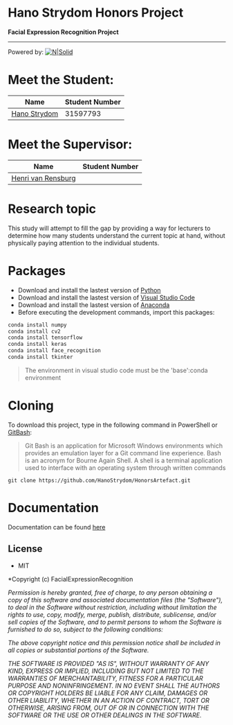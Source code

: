 # Hano Strydom Honors Project
**Facial Expression Recognition Project**
____________________________________________________________
Powered by:
[![N|Solid](https://www.python.org/static/img/python-logo.png)](https://www.python.org/)



# Meet the Student:
| Name | Student Number |
| ------ | ------ |
| [Hano Strydom] | 31597793 |

# Meet the Supervisor:
| Name | Student Number |
| ------ | ------ |
| [Henri van Rensburg] |  |


# Research topic
This study will attempt to fill the gap by providing a way for lecturers to determine how many students understand the current topic at hand, without physically paying attention to the individual students.


# Packages
- Download and install the lastest version of [Python]
- Download and install the lastest version of [Visual Studio Code]
- Download and install the lastest version of [Anaconda]
- Before executing the development commands, import this packages:
```sh
conda install numpy
conda install cv2
conda install tensorflow
conda install keras
conda install face_recognition
conda install tkinter
```
> The environment in visual studio code must be the 'base':conda environment

# Cloning
To download this project, type in the following command in PowerShell or [GitBash]: 

> Git Bash is an application for Microsoft Windows environments which provides an emulation layer for a Git command line experience. Bash is an acronym for Bourne Again Shell. A shell is a terminal application used to interface with an operating system through written commands

```
git clone https://github.com/HanoStrydom/HonorsArtefact.git
```
# Documentation
Documentation can be found [here]

## License
- MIT

*Copyright (c) FacialExpressionRecognition

*Permission is hereby granted, free of charge, to any person obtaining a copy
of this software and associated documentation files (the "Software"), to deal
in the Software without restriction, including without limitation the rights
to use, copy, modify, merge, publish, distribute, sublicense, and/or sell
copies of the Software, and to permit persons to whom the Software is
furnished to do so, subject to the following conditions:*

*The above copyright notice and this permission notice shall be included in all
copies or substantial portions of the Software.*

*THE SOFTWARE IS PROVIDED "AS IS", WITHOUT WARRANTY OF ANY KIND, EXPRESS OR
IMPLIED, INCLUDING BUT NOT LIMITED TO THE WARRANTIES OF MERCHANTABILITY,
FITNESS FOR A PARTICULAR PURPOSE AND NONINFRINGEMENT. IN NO EVENT SHALL THE
AUTHORS OR COPYRIGHT HOLDERS BE LIABLE FOR ANY CLAIM, DAMAGES OR OTHER
LIABILITY, WHETHER IN AN ACTION OF CONTRACT, TORT OR OTHERWISE, ARISING FROM,
OUT OF OR IN CONNECTION WITH THE SOFTWARE OR THE USE OR OTHER DEALINGS IN THE
SOFTWARE.*



[//]: # (These are reference links used in the body of this note and get stripped out when the markdown processor does its job. There is no need to format nicely because it shouldn't be seen.)

   [Hano Strydom]: <mailto: hanostrydom8@gmail.com>
   [GitBash]: <https://git-scm.com/downloads>
   [here]: <https://github.com/HanoStrydom/HonoursProject/blob/main/Documentation/31597793_FinalDoc_Terugvoer.docx>
   [python]: <https://www.python.org/downloads/>
   [Visual Studio Code]: <https://code.visualstudio.com/download>
   [Anaconda]: <https://www.anaconda.com/>
   [Henri van Rensburg]: <mailto: henri.vanrensburg@nwu.ac.za>

